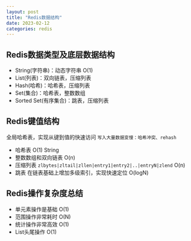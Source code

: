 ```yaml
---
layout: post
title: "Redis数据结构"
date: 2023-02-12
categories: redis
---
```


## Redis数据类型及底层数据结构

- String(字符串)：动态字符串 O(1)
- List(列表)：双向链表，压缩列表
- Hash(哈希)：哈希表，压缩列表
- Set(集合)：哈希表，整数数组
- Sorted Set(有序集合)：跳表，压缩列表

## Redis键值结构

全局哈希表，实现从键到值的快速访问
`写入大量数据变慢：哈希冲突、rehash`

- 哈希表 O(1)  String
- 整数数组和双向链表 O(n)
- 压缩列表 `zlbytes|zltail|zllen|entry1|entry2|..|entryN|zlend` O(n)
- 跳表 在链表基础上增加多级索引，实现快速定位 O(logN)

## Redis操作复杂度总结

- 单元素操作是基础 O(1)
- 范围操作非常耗时 O(N)
- 统计操作非常高效 O(1)
- List头尾操作 O(1)